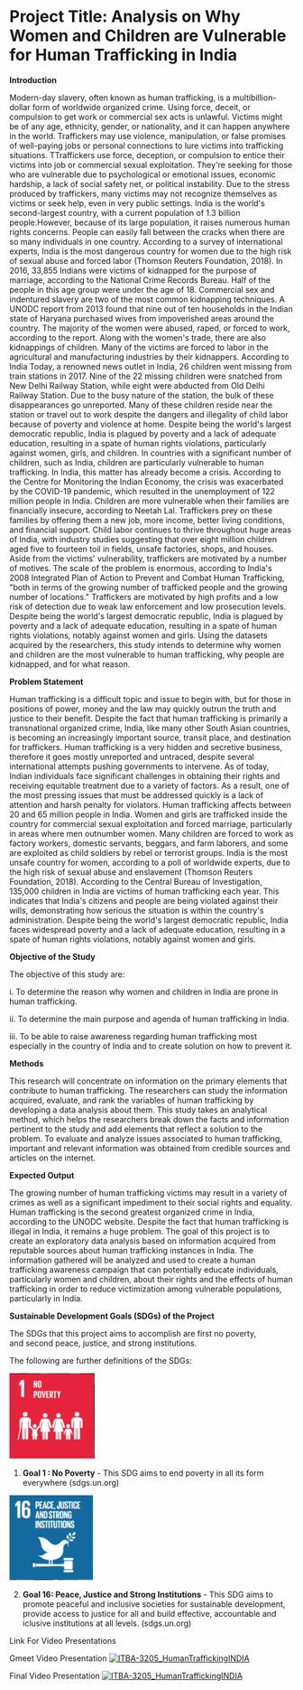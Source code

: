 # Project Title: Analysis on Why Women and Children are Vulnerable for Human Trafficking in India 


**Introduction**

Modern-day slavery, often known as human trafficking, is a multibillion-dollar form of worldwide organized crime. Using force, deceit, or compulsion to get work or commercial sex acts is unlawful. Victims might be of any age, ethnicity, gender, or nationality, and it can happen anywhere in the world. Traffickers may use violence, manipulation, or false promises of well-paying jobs or personal connections to lure victims into trafficking situations. TTraffickers use force, deception, or compulsion to entice their victims into job or commercial sexual exploitation. They're seeking for those who are vulnerable due to psychological or emotional issues, economic hardship, a lack of social safety net, or political instability. Due to the stress produced by traffickers, many victims may not recognize themselves as victims or seek help, even in very public settings.
	India is the world's second-largest country, with a current population of 1.3 billion people.However, because of its large population, it raises numerous human rights concerns. People can easily fall between the cracks when there are so many individuals in one country. According to a survey of international experts, India is the most dangerous country for women due to the high risk of sexual abuse and forced labor (Thomson Reuters Foundation, 2018). In 2016, 33,855 Indians were victims of kidnapped for the purpose of marriage, according to the National Crime Records Bureau. Half of the people in this age group were under the age of 18. Commercial sex and indentured slavery are two of the most common kidnapping techniques. A UNODC report from 2013 found that nine out of ten households in the Indian state of Haryana purchased wives from impoverished areas around the country. The majority of the women were abused, raped, or forced to work, according to the report.	
  Along with the women's trade, there are also kidnappings of children. Many of the victims are forced to labor in the agricultural and manufacturing industries by their kidnappers. According to India Today, a renowned news outlet in India, 26 children went missing from train stations in 2017. Nine of the 22 missing children were snatched from New Delhi Railway Station, while eight were abducted from Old Delhi Railway Station. Due to the busy nature of the station, the bulk of these disappearances go unreported. Many of these children reside near the station or travel out to work despite the dangers and illegality of child labor because of poverty and violence at home. Despite being the world's largest democratic republic, India is plagued by poverty and a lack of adequate education, resulting in a spate of human rights violations, particularly against women, girls, and children.
  In countries with a significant number of children, such as India, children are particularly vulnerable to human trafficking. In India, this matter has already become a crisis. According to the Centre for Monitoring the Indian Economy, the crisis was exacerbated by the COVID-19 pandemic, which resulted in the unemployment of 122 million people in India. Children are more vulnerable when their families are financially insecure, according to Neetah Lal. Traffickers prey on these families by offering them a new job, more income, better living conditions, and financial support. Child labor continues to thrive throughout huge areas of India, with industry studies suggesting that over eight million children aged five to fourteen toil in fields, unsafe factories, shops, and houses.
  Aside from the victims' vulnerability, traffickers are motivated by a number of motives. The scale of the problem is enormous, according to India's 2008 Integrated Plan of Action to Prevent and Combat Human Trafficking, "both in terms of the growing number of trafficked people and the growing number of locations." Traffickers are motivated by high profits and a low risk of detection due to weak law enforcement and low prosecution levels.
  Despite being the world's largest democratic republic, India is plagued by poverty and a lack of adequate education, resulting in a spate of human rights violations, notably against women and girls. Using the datasets acquired by the researchers, this study intends to determine why women and children are the most vulnerable to human trafficking, why people are kidnapped, and for what reason.
  
  
**Problem Statement**

 Human trafficking is a difficult topic and issue to begin with, but for those in positions of power, money and the law may quickly outrun the truth and justice to their benefit. Despite the fact that human trafficking is primarily a transnational organized crime, India, like many other South Asian countries, is becoming an increasingly important source, transit place, and destination for traffickers. Human trafficking is a very hidden and secretive business, therefore it goes mostly unreported and untraced, despite several international attempts pushing governments to intervene. As of today, Indian individuals face significant challenges in obtaining their rights and receiving equitable treatment due to a variety of factors. As a result, one of the most pressing issues that must be addressed quickly is a lack of attention and harsh penalty for violators.
 Human trafficking affects between 20 and 65 million people in India. Women and girls are trafficked inside the country for commercial sexual exploitation and forced marriage, particularly in areas where men outnumber women. Many children are forced to work as factory workers, domestic servants, beggars, and farm laborers, and some are exploited as child soldiers by rebel or terrorist groups. India is the most unsafe country for women, according to a poll of worldwide experts, due to the high risk of sexual abuse and enslavement (Thomson Reuters Foundation, 2018). According to the Central Bureau of Investigation, 135,000 children in India are victims of human trafficking each year. This indicates that India's citizens and people are being violated against their wills, demonstrating how serious the situation is within the country's administration.
 Despite being the world's largest democratic republic, India faces widespread poverty and a lack of adequate education, resulting in a spate of human rights violations, notably against women and girls.



**Objective of the Study**

 The objective of this study are:
 
i.   To determine the reason why women and children in India are prone in human trafficking.

ii.  To determine the main purpose and agenda of human trafficking in India.

iii. To be able to raise awareness regarding human trafficking most especially in the country of India and to create solution on how to prevent it.


 



 **Methods**
 
This research will concentrate on information on the primary elements that contribute to human trafficking. The researchers can study the information acquired, evaluate, and rank the variables of human trafficking by developing a data analysis about them. This study takes an analytical method, which helps the researchers break down the facts and information pertinent to the study and add elements that reflect a solution to the problem. To evaluate and analyze issues associated to human trafficking, important and relevant information was obtained from credible sources and articles on the internet.
 
 
 
 **Expected Output**
 
 The growing number of human trafficking victims may result in a variety of crimes as well as a significant impediment to their social rights and equality. Human trafficking is the second greatest organized crime in India, according to the UNODC website. Despite the fact that human trafficking is illegal in India, it remains a huge problem. The goal of this project is to create an exploratory data analysis based on information acquired from reputable sources about human trafficking instances in India. The information gathered will be analyzed and used to create a human trafficking awareness campaign that can potentially educate individuals, particularly women and children, about their rights and the effects of human trafficking in order to reduce victimization among vulnerable populations, particularly in India.
 
 **Sustainable Development Goals (SDGs) of the Project**
 
  The SDGs that this project aims to accomplish are first no poverty, and second peace, justice, and strong institutions. 

The following are further definitions of the SDGs:


![](Images/sdgPoverty.PNG)
1.  **Goal 1 : No Poverty** - This SDG aims to end poverty in all its form everywhere (sdgs.un.org)



![](Images/sdg16.PNG)

2.  **Goal 16: Peace, Justice and Strong Institutions** - This SDG aims to promote peaceful and inclusive societies for sustainable development, provide access to justice for all and build effective, accountable and iclusive institutions at all levels. (sdgs.un.org)

Link For Video Presentations

Gmeet Video Presentation
[![ITBA-3205_HumanTraffickingINDIA](https://img.youtube.com/vi/nG7_f8orcf4/0.jpg)](https://www.youtube.com/watch?v=nG7_f8orcf4)

Final Video Presentation
[![ITBA-3205_HumanTraffickingINDIA](https://img.youtube.com/vi/4AEObUCuVTk/0.jpg)](https://www.youtube.com/watch?v=4AEObUCuVTk)

